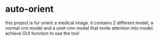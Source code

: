 # auto-orient

this project is for orient a medical image. it contains 2 different model, a normal cnn model and a unet-cnn model that invite attention into model. 
achieve GUI function to use the tool
